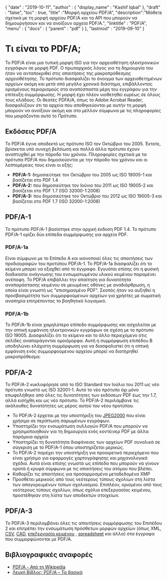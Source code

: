 {
  "date" : "2019-10-11",
  "author" : {
    "display_name" : "Kashif Iqbal"
},
  "draft" : "false",
  "toc" : true,
  "title" :"Μορφή αρχείου PDF/A",
  "description":"Μάθετε σχετικά με τη μορφή αρχείου PDF/A και τα API που μπορούν να δημιουργήσουν και να ανοίξουν αρχεία PDF/A.",
  "linktitle" : "PDF/A",
  "menu" : {
    "docs" : {
      "parent" : "pdf"
}
},
  "lastmod" : "2019-09-10"
}

# Τι είναι το PDF/A; #

Το PDF/A είναι μια τυπική μορφή ISO για την αρχειοθέτηση ηλεκτρονικών εγγράφων σε μορφή PDF. Ο πρωταρχικός λόγος για τη δημιουργία του ήταν να ανταποκριθεί στις απαιτήσεις της μακροπρόθεσμης αρχειοθέτησης. Το πρότυπο διασφαλίζει το άνοιγμα των αρχειοθετημένων αρχείων ακόμη και μετά από μεγάλο χρονικό διάστημα, επιβάλλοντας ορισμένους περιορισμούς στα αναπόσπαστα μέρη του εγγράφου για την επίτευξη συμμόρφωσης. Η μορφή έχει πλέον υιοθετηθεί ευρέως σε όλους τους κλάδους. Οι θεατές PDFA/A, όπως το Adobe Acrobat Reader, διασφαλίζουν ότι τα αρχεία που αποθηκεύονται με αυτήν τη μορφή μπορούν να ανοίξουν ακόμη και στο μέλλον σύμφωνα με τις πληροφορίες που μοιράζονται αυτό το Πρότυπο.

## Εκδόσεις PDF/A ##

Το PDF/A έγινε αποδεκτό ως πρότυπο ISO τον Οκτώβριο του 2005. Έκτοτε, βρίσκεται υπό συνεχή βελτίωση και πολλά άλλα πρότυπα έχουν αναπτυχθεί με την πάροδο του χρόνου. Πληροφορίες σχετικά με τα πρότυπα PDF/A που δημοσιεύονται με την πάροδο του χρόνου και οι λεπτομέρειες τους είναι οι εξής:

* **PDF/A-1:** δημοσιεύτηκε τον Οκτώβριο του 2005 ως ISO 19005-1 και βασίζεται στο PDF 1.4
* **PDF/A-2:** που δημοσιεύτηκε τον Ιούνιο του 2011 ως ISO 19005-2 και βασίζεται στο PDF 1.7 (ISO 32000-1:2008)
* **PDF/A-3:** που δημοσιεύτηκε τον Οκτώβριο του 2012 ως ISO 19005-3 και βασίζεται στο PDF 1.7 (ISO 32000-1:2008)

## PDF/A-1 ##

Το πρότυπο PDF/A-1 βασίστηκε στην αρχική έκδοση PDF 1.4. Το πρότυπο PDF/A-1 ορίζει δύο επίπεδα συμμόρφωσης για αρχεία PDF.

### PDF/A-1a ###

Είναι σύμφωνο με το Επίπεδο Α και ικανοποιεί όλες τις απαιτήσεις των προδιαγραφών του προτύπου PDF/A-1. Το PDF/A-1a διασφαλίζει ότι το κείμενο μπορεί να εξαχθεί από το έγγραφο. Εγγυάται επίσης ότι η φυσική διαδικασία ανάγνωσης του ενσωματωμένου υλικού κειμένου παραμένει ανέπαφη. Το PDF/A επιβάλλει την απαίτηση για δυνατότητα αναπαράστασης κειμένου σε μειωμένες οθόνες με αναδιάρθρωση, η οποία είναι γνωστή ως "επισημασμένο PDF". Σκοπός ήταν να αυξηθεί η προσβασιμότητα των συμμορφούμενων αρχείων για χρήστες με σωματική αναπηρία επιτρέποντας το βοηθητικό λογισμικό.

### PDF/A-1b ###

Το PDF/A-1b είναι χαμηλότερο επίπεδο συμμόρφωσης και ασχολείται με την οπτική εμφάνιση ηλεκτρονικών εγγράφων σε σχέση με το πρότυπο ISO 19005. Διασφαλίζει ότι το κείμενο και το άλλο περιεχόμενο στις σελίδες αναπαράγονται ομοιόμορφα. Αυτή η συμμόρφωση επιπέδου Β υποδηλώνει ελάχιστη συμμόρφωση για να διασφαλιστεί ότι η οπτική εμφάνιση ενός συμμορφούμενου αρχείου μπορεί να διατηρηθεί μακροπρόθεσμα.

## PDF/A-2 ##

Το PDF/A-2 κυκλοφόρησε από το ISO Standard τον Ιούλιο του 2011 ως νέο πρότυπο γνωστό ως ISO 32001-1. Αυτό το νέο πρότυπο όχι μόνο επωφελήθηκε από όλες τις δυνατότητες των εκδόσεων PDF έως την 1.7, αλλά εισήχθη και ως νέο πρότυπο. Το PDF/A-2 περιλάμβανε τις ακόλουθες δυνατότητες ως μέρος αυτού του νέου προτύπου.

* Το PDF/A-2 έρχεται με την υποστήριξη του [JPEG2000](/el/image/jp2/) που είναι χρήσιμο σε περίπτωση σαρωμένων εγγράφων.
* Υποστηρίζει την ενσωμάτωση συλλογών PDF/A που μπορούν να χρησιμοποιηθούν για τη δημιουργία ενός κοντέινερ PDF με άλλα παρόμοια αρχεία
* Υποστηρίζει τη δυνατότητα διαφάνειας των αρχείων PDF συνολικά σε σύγκριση με το PDF/A-1 όπου υποστηρίζεται μερικώς.
* Το PDF/A-2 παρέχει την υποστήριξη για προαιρετικό περιεχόμενο που είναι χρήσιμο για εφαρμογές χαρτογράφησης και μηχανολογικά σχέδια. Αυτά είναι επίσης γνωστά ως επίπεδα που μπορούν να γίνουν ορατά ή κρυφά σύμφωνα με τις απαιτήσεις του ατόμου που βλέπει.
* Καθορίζει τις απαιτήσεις για προσαρμοσμένα μεταδεδομένα XMP
* Προσθέτει μερικούς από τους νεότερους τύπους σχολίων στη λίστα των απαγορευμένων τύπων σχολιασμού. Επιπλέον, ορισμένοι από τους νεότερους τύπους σχολίων, όπως σχόλια επεξεργασίας κειμένου, προστέθηκαν στη λίστα των αποδεκτών στοιχείων.

## PDF/A-3 ##

Το PDF/A-3 περιλαμβάνει όλες τις απαιτήσεις συμμόρφωσης του Επιπέδου 2 και επιτρέπει την ενσωμάτωση πρόσθετων μορφών αρχείων (όπως XML, [CSV](/el/spreadsheet/csv/), [CAD](/el/cad/), [επεξεργασία κειμένου](/el/word-processing/) , [spreadsheet](/el/spreadsheet/) και άλλα) στα έγγραφα που συμμορφώνονται με PDF/A.

## Βιβλιογραφικές αναφορές ##

* [PDF/A - Από τη Wikipedia](https://en.wikipedia.org/wiki/PDF/A)
* [Λευκή Βίβλος: PDF/A – Τα βασικά](https://www.pdf-tools.com/public/downloads/whitepapers/whitepaper-pdfa.pdf)

